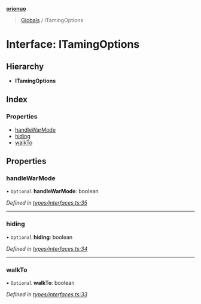 **[orionuo](../README.md)**

> [Globals](../globals.md) / ITamingOptions

# Interface: ITamingOptions

## Hierarchy

* **ITamingOptions**

## Index

### Properties

* [handleWarMode](itamingoptions.md#handlewarmode)
* [hiding](itamingoptions.md#hiding)
* [walkTo](itamingoptions.md#walkto)

## Properties

### handleWarMode

• `Optional` **handleWarMode**: boolean

*Defined in [types/interfaces.ts:35](https://github.com/msviha/orionuo/blob/5f19aed/src/types/interfaces.ts#L35)*

___

### hiding

• `Optional` **hiding**: boolean

*Defined in [types/interfaces.ts:34](https://github.com/msviha/orionuo/blob/5f19aed/src/types/interfaces.ts#L34)*

___

### walkTo

• `Optional` **walkTo**: boolean

*Defined in [types/interfaces.ts:33](https://github.com/msviha/orionuo/blob/5f19aed/src/types/interfaces.ts#L33)*
